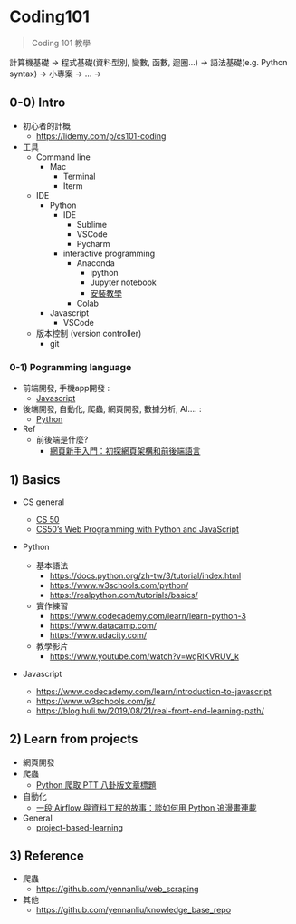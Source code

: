 # Coding101

> Coding 101 教學

計算機基礎 -> 程式基礎(資料型別, 變數, 函數, 迴圈...) -> 語法基礎(e.g. Python syntax) -> 小專案 -> ... ->

## 0-0) Intro

- 初心者的計概
	- https://lidemy.com/p/cs101-coding
- 工具
	- Command line
		- Mac
			- Terminal
			- Iterm
	- IDE
		- Python
			- IDE
				- Sublime
				- VSCode
				- Pycharm
			- interactive programming
				- Anaconda
					- ipython
					- Jupyter notebook
					- [安裝教學](https://simplelearn.tw/2022/08/09/anaconda-3-%E4%BB%8B%E7%B4%B9%E5%8F%8A%E5%AE%89%E8%A3%9D%E6%95%99%E5%AD%B8-2022%E6%9B%B4%E6%96%B0%E7%89%88/)
				- Colab
		- Javascript
			- VSCode
	- 版本控制 (version controller)
		- git

### 0-1) Pogramming language

- 前端開發, 手機app開發 :
	- [Javascript](https://www.javascript.com/)
- 後端開發, 自動化, 爬蟲, 網頁開發, 數據分析, AI.... :
	- [Python](https://www.python.org/)
- Ref
	- 前後端是什麼?
		- [網頁新手入門：初探網頁架構和前後端語言](https://medium.com/appworks-school/%E7%B6%B2%E9%A0%81%E6%96%B0%E6%89%8B%E5%85%A5%E9%96%80-%E5%88%9D%E6%8E%A2%E7%B6%B2%E9%A0%81%E6%9E%B6%E6%A7%8B%E5%92%8C%E5%89%8D%E5%BE%8C%E7%AB%AF%E8%AA%9E%E8%A8%80-a88a5dc86ee3)

## 1) Basics

- CS general
	- [CS 50](https://www.youtube.com/watch?v=4zy0z5W0-w4&list=PLhQjrBD2T380Xnv_v683p6UjiKJZe13ki)
	- [CS50’s Web Programming with Python and JavaScript](https://cs50.harvard.edu/web/2020/)

- Python
	- 基本語法
		- https://docs.python.org/zh-tw/3/tutorial/index.html
		- https://www.w3schools.com/python/
		- https://realpython.com/tutorials/basics/
	- 實作練習
		- https://www.codecademy.com/learn/learn-python-3
		- https://www.datacamp.com/
		- https://www.udacity.com/
	- 教學影片
		- https://www.youtube.com/watch?v=wqRlKVRUV_k

- Javascript
	- https://www.codecademy.com/learn/introduction-to-javascript
	- https://www.w3schools.com/js/
	- https://blog.huli.tw/2019/08/21/real-front-end-learning-path/

## 2) Learn from projects

- 網頁開發
- 爬蟲
	- [Python 爬取 PTT 八卦版文章標題](https://steam.oxxostudio.tw/category/python/spider/ptt-gossiping.html)
- 自動化
	- [一段 Airflow 與資料工程的故事：談如何用 Python 追漫畫連載](https://leemeng.medium.com/%E4%B8%80%E6%AE%B5-airflow-%E8%88%87%E8%B3%87%E6%96%99%E5%B7%A5%E7%A8%8B%E7%9A%84%E6%95%85%E4%BA%8B-%E8%AB%87%E5%A6%82%E4%BD%95%E7%94%A8-python-%E8%BF%BD%E6%BC%AB%E7%95%AB%E9%80%A3%E8%BC%89-6a225427ccf8)
- General
	- [project-based-learning](https://github.com/practical-tutorials/project-based-learning)

## 3) Reference

- 爬蟲
	- https://github.com/yennanliu/web_scraping
- 其他
	- https://github.com/yennanliu/knowledge_base_repo
